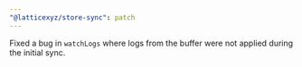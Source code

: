 ```yaml
---
"@latticexyz/store-sync": patch
---
```


Fixed a bug in `watchLogs` where logs from the buffer were not applied during the initial sync.
